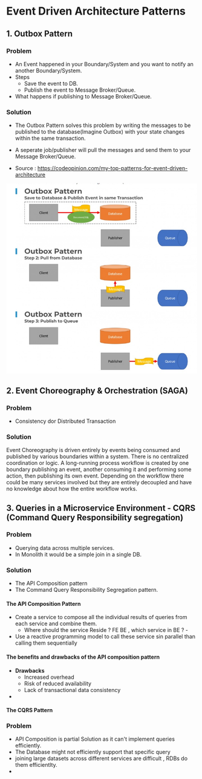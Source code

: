 # Event Driven Architecture Patterns

## 1. Outbox Pattern
### Problem
- An Event happened in your Boundary/System and you want to notify an another Boundary/System.
- Steps
  -  Save the event to DB.
  -  Publish the event to Message Broker/Queue.
- What happens if publishing to Message Broker/Queue.

### Solution
- The Outbox Pattern solves this problem by writing the messages to be published to the database(Imagine Outbox) with your state changes within the same transaction. 
- A seperate job/publisher will pull the messages and send them to your Message Broker/Queue.

- Source : https://codeopinion.com/my-top-patterns-for-event-driven-architecture

![Image](Outbox-Pattern-Fig.jpg)

## 2. Event Choreography & Orchestration (SAGA)
### Problem
- Consistency dor Distributed Transaction

### Solution

Event Choreography is driven entirely by events being consumed and published by various boundaries within a system. There is no centralized coordination or logic. A long-running process workflow is created by one boundary publishing an event, another consuming it and performing some action, then publishing its own event. Depending on the workflow there could be many services involved but they are entirely decoupled and have no knowledge about how the entire workflow works.


## 3. Queries in a Microservice Environment - CQRS (Command Query Responsibility segregation)
### Problem
- Querying data across multiple services.
- In Monolith it would be a simple join in a single DB.

### Solution
- The API Composition pattern
- The Command Query Responsibility Segregation pattern.

#### The API Composition Pattern
- Create a service to compose all the individual results of queries from each service and combine them.
  - Where should the service Reside ? FE  BE , which service in BE ?  -  
- Use a reactive programming model to call these service sin parallel than calling them sequentially
#### The benefits and drawbacks of the API composition pattern
- __Drawbacks__
  -  Increased overhead   
  - Risk of reduced availability
  - Lack of transactional data consistency
- 
#### The CQRS Pattern
### Problem
- API Composition is partial Solution as it can't implement queries efficiently.
- The Database might not efficiently support that specific query
- joining large datasets across different services are difficult , RDBs do them efficientlty.
- 

